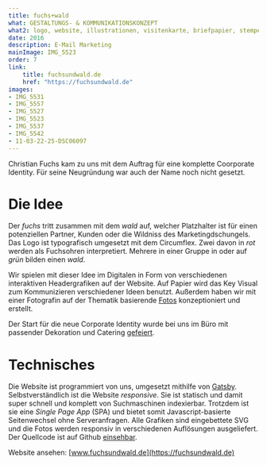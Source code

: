 ```yaml
---
title: fuchs+wald
what: GESTALTUNGS- & KOMMUNIKATIONSKONZEPT
what2: logo, website, illustrationen, visitenkarte, briefpapier, stempel, t-shirt
date: 2016
description: E-Mail Marketing
mainImage: IMG_5523
order: 7
link: 
    title: fuchsundwald.de
    href: "https://fuchsundwald.de"
images:
- IMG_5531
- IMG_5557
- IMG_5527
- IMG_5523
- IMG_5537
- IMG_5542
- 11-03-22-25-DSC06097
---
```


Christian Fuchs kam zu uns mit dem Auftrag für eine komplette Coorporate Identity. Für seine Neugründung war auch der Name noch nicht gesetzt.

# Die Idee
Der *fuchs* tritt zusammen mit dem *wald* auf, welcher Platzhalter ist für einen potenziellen Partner, Kunden oder die Wildniss des Marketingdschungels. Das Logo ist typografisch umgesetzt mit dem Circumflex. Zwei davon in *rot* werden als Fuchsohren interpretiert. Mehrere in einer Gruppe in oder auf *grün* bilden einen *wald*.

Wir spielen mit dieser Idee im Digitalen in Form von verschiedenen interaktiven Headergrafiken auf der Website. Auf Papier wird das Key Visual zum Kommunizieren verschiedener Ideen benutzt. Außerdem haben wir mit einer Fotografin auf der Thematik basierende [Fotos](/neuigkeiten/fotos-fuchs/) konzeptioniert und erstellt.

Der Start für die neue Corporate Identity wurde bei uns im Büro mit passender Dekoration und Catering [gefeiert](/neuigkeiten/fuchs-launch/).

# Technisches
Die Website ist programmiert von uns, umgesetzt mithilfe von [Gatsby](https://github.com/gatsbyjs/gatsby). Selbstverständlich ist die Website *responsive*. Sie ist statisch und damit super schnell und komplett von Suchmaschinen indexierbar. Trotzdem ist sie eine *Single Page App* (SPA) und bietet somit Javascript-basierte Seitenwechsel ohne Serveranfragen. Alle Grafiken sind eingebettete SVG und die Fotos werden responsiv in verschiedenen Auflösungen ausgeliefert. Der Quellcode ist auf Github [einsehbar](https://github.com/timurc/cf-website).

Website ansehen: [www.fuchsundwald.de](https://fuchsundwald.de)